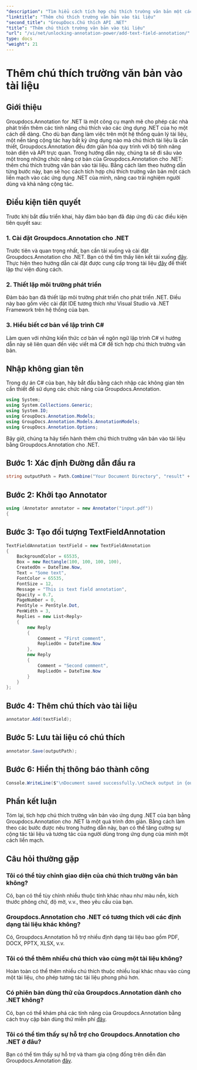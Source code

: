 ```yaml
---
"description": "Tìm hiểu cách tích hợp chú thích trường văn bản một cách liền mạch vào ứng dụng .NET của bạn bằng Groupdocs.Annotation cho .NET."
"linktitle": "Thêm chú thích trường văn bản vào tài liệu"
"second_title": "GroupDocs.Chú thích API .NET"
"title": "Thêm chú thích trường văn bản vào tài liệu"
"url": "/vi/net/unlocking-annotation-power/add-text-field-annotation/"
type: docs
"weight": 21
---
```


# Thêm chú thích trường văn bản vào tài liệu

## Giới thiệu
Groupdocs.Annotation for .NET là một công cụ mạnh mẽ cho phép các nhà phát triển thêm các tính năng chú thích vào các ứng dụng .NET của họ một cách dễ dàng. Cho dù bạn đang làm việc trên một hệ thống quản lý tài liệu, một nền tảng cộng tác hay bất kỳ ứng dụng nào mà chú thích tài liệu là cần thiết, Groupdocs.Annotation đều đơn giản hóa quy trình với bộ tính năng toàn diện và API trực quan.
Trong hướng dẫn này, chúng ta sẽ đi sâu vào một trong những chức năng cơ bản của Groupdocs.Annotation cho .NET: thêm chú thích trường văn bản vào tài liệu. Bằng cách làm theo hướng dẫn từng bước này, bạn sẽ học cách tích hợp chú thích trường văn bản một cách liền mạch vào các ứng dụng .NET của mình, nâng cao trải nghiệm người dùng và khả năng cộng tác.
## Điều kiện tiên quyết
Trước khi bắt đầu triển khai, hãy đảm bảo bạn đã đáp ứng đủ các điều kiện tiên quyết sau:
### 1. Cài đặt Groupdocs.Annotation cho .NET
Trước tiên và quan trọng nhất, bạn cần tải xuống và cài đặt Groupdocs.Annotation cho .NET. Bạn có thể tìm thấy liên kết tải xuống [đây](https://releases.groupdocs.com/annotation/net/). Thực hiện theo hướng dẫn cài đặt được cung cấp trong tài liệu [đây](https://tutorials.groupdocs.com/annotation/net/) để thiết lập thư viện đúng cách.
### 2. Thiết lập môi trường phát triển
Đảm bảo bạn đã thiết lập môi trường phát triển cho phát triển .NET. Điều này bao gồm việc cài đặt IDE tương thích như Visual Studio và .NET Framework trên hệ thống của bạn.
### 3. Hiểu biết cơ bản về lập trình C#
Làm quen với những kiến thức cơ bản về ngôn ngữ lập trình C# vì hướng dẫn này sẽ liên quan đến việc viết mã C# để tích hợp chú thích trường văn bản.

## Nhập không gian tên
Trong dự án C# của bạn, hãy bắt đầu bằng cách nhập các không gian tên cần thiết để sử dụng các chức năng của Groupdocs.Annotation.
```csharp
using System;
using System.Collections.Generic;
using System.IO;
using GroupDocs.Annotation.Models;
using GroupDocs.Annotation.Models.AnnotationModels;
using GroupDocs.Annotation.Options;
```

Bây giờ, chúng ta hãy tiến hành thêm chú thích trường văn bản vào tài liệu bằng Groupdocs.Annotation cho .NET.
## Bước 1: Xác định Đường dẫn đầu ra
```csharp
string outputPath = Path.Combine("Your Document Directory", "result" + Path.GetExtension("input.pdf"));
```
## Bước 2: Khởi tạo Annotator
```csharp
using (Annotator annotator = new Annotator("input.pdf"))
{
```
## Bước 3: Tạo đối tượng TextFieldAnnotation
```csharp
TextFieldAnnotation textField = new TextFieldAnnotation
{
    BackgroundColor = 65535,
    Box = new Rectangle(100, 100, 100, 100),
    CreatedOn = DateTime.Now,
    Text = "Some text",
    FontColor = 65535,
    FontSize = 12,
    Message = "This is text field annotation",
    Opacity = 0.7,
    PageNumber = 0,
    PenStyle = PenStyle.Dot,
    PenWidth = 3,
    Replies = new List<Reply>
    {
        new Reply
        {
            Comment = "First comment",
            RepliedOn = DateTime.Now
        },
        new Reply
        {
            Comment = "Second comment",
            RepliedOn = DateTime.Now
        }
    }
};
```
## Bước 4: Thêm chú thích vào tài liệu
```csharp
annotator.Add(textField);
```
## Bước 5: Lưu tài liệu có chú thích
```csharp
annotator.Save(outputPath);
```
## Bước 6: Hiển thị thông báo thành công
```csharp
Console.WriteLine($"\nDocument saved successfully.\nCheck output in {outputPath}.");
```

## Phần kết luận
Tóm lại, tích hợp chú thích trường văn bản vào ứng dụng .NET của bạn bằng Groupdocs.Annotation cho .NET là một quá trình đơn giản. Bằng cách làm theo các bước được nêu trong hướng dẫn này, bạn có thể tăng cường sự cộng tác tài liệu và tương tác của người dùng trong ứng dụng của mình một cách liền mạch.
## Câu hỏi thường gặp
### Tôi có thể tùy chỉnh giao diện của chú thích trường văn bản không?
Có, bạn có thể tùy chỉnh nhiều thuộc tính khác nhau như màu nền, kích thước phông chữ, độ mờ, v.v., theo yêu cầu của bạn.
### Groupdocs.Annotation cho .NET có tương thích với các định dạng tài liệu khác không?
Có, Groupdocs.Annotation hỗ trợ nhiều định dạng tài liệu bao gồm PDF, DOCX, PPTX, XLSX, v.v.
### Tôi có thể thêm nhiều chú thích vào cùng một tài liệu không?
Hoàn toàn có thể thêm nhiều chú thích thuộc nhiều loại khác nhau vào cùng một tài liệu, cho phép tương tác tài liệu phong phú hơn.
### Có phiên bản dùng thử của Groupdocs.Annotation dành cho .NET không?
Có, bạn có thể khám phá các tính năng của Groupdocs.Annotation bằng cách truy cập bản dùng thử miễn phí [đây](https://releases.groupdocs.com/).
### Tôi có thể tìm thấy sự hỗ trợ cho Groupdocs.Annotation cho .NET ở đâu?
Bạn có thể tìm thấy sự hỗ trợ và tham gia cộng đồng trên diễn đàn Groupdocs.Annotation [đây](https://forum.groupdocs.com/c/annotation/10).